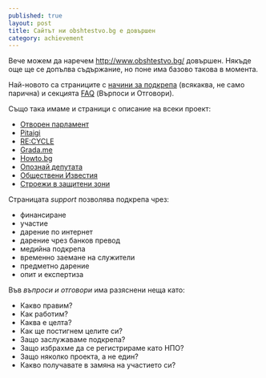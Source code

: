 ```yaml
---
published: true
layout: post
title: Сайтът ни obshtestvo.bg е довършен
category: achievement
---
```


Вече можем да наречем http://www.obshtestvo.bg/ довършен. Някъде още ще се допълва съдържание, но поне има базово такова в момента.

Най-новото са страниците с [начини за подкрепа](http://www.obshtestvo.bg/support.html#online) (всякаква, не само парична) и секцията [FAQ](http://www.obshtestvo.bg/faq.html) (Върпоси и Отговори).

Също така имаме и страници с описание на всеки проект:

- [Отворен парламент](http://www.obshtestvo.bg/project/openparliament.html)
- [Pitaigi](http://www.obshtestvo.bg/project/pitaigi.html)
- [RE:CYCLE](http://www.obshtestvo.bg/project/recycle.html)
- [Grada.me](http://www.obshtestvo.bg/project/grada.me.html)
- [Howto.bg](http://www.obshtestvo.bg/project/howto.html)
- [Опознай депутата](http://www.obshtestvo.bg/project/knowyourmp.html)
- [Обществени Известия](http://www.obshtestvo.bg/project/alerts.html)
- [Строежи в защитени зони](https://www.facebook.com/groups/613236628749130a/)

Страницата *support* позволява подкрепа чрез:

 - финансиране
 - участие
 - дарение по интернет
 - дарение чрез банков превод
 - медийна подкрепа
 - временно заемане на служители
 - предметно дарение
 - опит и експертиза

Във *въпроси и отговори* има разяснени неща като:

- Какво правим?
- Как работим?
- Каква е целта?
- Как ще постигнем целите си?
- Защо заслужаваме подкрепа?
- Защо избрахме да се регистрираме като НПО?
- Защо няколко проекта, а не един?
- Какво получавате в замяна на участието си?
